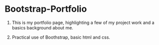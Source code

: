 # Bootstrap-Portfolio  

1. This is my portfolio page, highlighting a few of my project work and a basics background about me.
  
2.	Practical use of Boothstrap, basic html and css.
